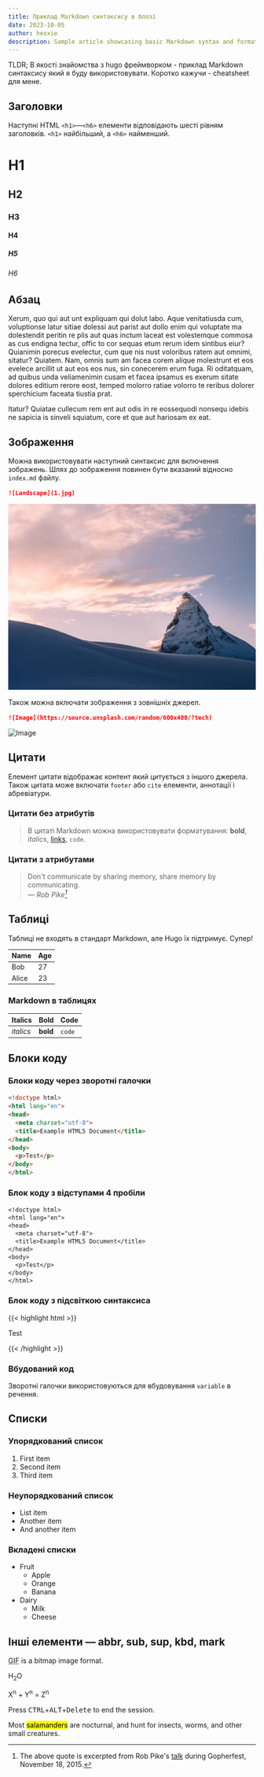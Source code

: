 ```yaml
---
title: Приклад Markdown синтаксису в блозі
date: 2023-10-05
author: hexxie
description: Sample article showcasing basic Markdown syntax and formatting for HTML elements.
---
```


TLDR; В якості знайомства з hugo фреймворком - приклад Markdown синтаксису який я буду використовувати. Коротко кажучи - cheatsheet для мене.
<!--more-->

## Заголовки

Наступні HTML `<h1>`—`<h6>` елементи відповідають шесті рівням заголовків. `<h1>` найбільший, а `<h6>` найменший.

# H1

## H2

### H3

#### H4

##### H5

###### H6

## Абзац

Xerum, quo qui aut unt expliquam qui dolut labo. Aque venitatiusda cum, voluptionse latur sitiae dolessi aut parist aut dollo enim qui voluptate ma dolestendit peritin re plis aut quas inctum laceat est volestemque commosa as cus endigna tectur, offic to cor sequas etum rerum idem sintibus eiur? Quianimin porecus evelectur, cum que nis nust voloribus ratem aut omnimi, sitatur? Quiatem. Nam, omnis sum am facea corem alique molestrunt et eos evelece arcillit ut aut eos eos nus, sin conecerem erum fuga. Ri oditatquam, ad quibus unda veliamenimin cusam et facea ipsamus es exerum sitate dolores editium rerore eost, temped molorro ratiae volorro te reribus dolorer sperchicium faceata tiustia prat.

Itatur? Quiatae cullecum rem ent aut odis in re eossequodi nonsequ idebis ne sapicia is sinveli squiatum, core et que aut hariosam ex eat.

## Зображення

Можна використовувати наступний синтаксис для включення зображень. Шлях до зображення повинен бути вказаний відносно `index.md` файлу.

```markdown
![Landscape](1.jpg)
```

![Landscape](1.jpg)

Також можна включати зображення з зовнішніх джерел.

```markdown
![Image](https://source.unsplash.com/random/600x400/?tech)
```

![Image](https://source.unsplash.com/random/600x400/?tech)

## Цитати

Елемент цитати відображає контент який цитується з іншого джерела. Також цитата може включати `footer` або `cite` елементи, аннотації і абревіатури.

### Цитати без атрибутів

> В цитаті Markdown можна використовувати форматування: **bold**,  _italics_, [links](https://gohugo.io/), `code`.

### Цитати з атрибутами

> Don't communicate by sharing memory, share memory by communicating.<br>
> — <cite>Rob Pike[^1]</cite>

[^1]: The above quote is excerpted from Rob Pike's [talk](https://www.youtube.com/watch?v=PAAkCSZUG1c) during Gopherfest, November 18, 2015.

## Таблиці

Таблиці не входять в стандарт Markdown, але Hugo їх підтримує. Супер!

   Name | Age
--------|------
    Bob | 27
  Alice | 23

### Markdown в таблицях

| Italics   | Bold     | Code   |
| --------  | -------- | ------ |
| *italics* | **bold** | `code` |

## Блоки коду

### Блоки коду через зворотні галочки

```html
<!doctype html>
<html lang="en">
<head>
  <meta charset="utf-8">
  <title>Example HTML5 Document</title>
</head>
<body>
  <p>Test</p>
</body>
</html>
```

### Блок коду з відступами 4 пробіли

    <!doctype html>
    <html lang="en">
    <head>
      <meta charset="utf-8">
      <title>Example HTML5 Document</title>
    </head>
    <body>
      <p>Test</p>
    </body>
    </html>

### Блок коду з підсвіткою синтаксиса

{{< highlight html >}}
<!doctype html>
<html lang="en">
<head>
  <meta charset="utf-8">
  <title>Example HTML5 Document</title>
</head>
<body>
  <p>Test</p>
</body>
</html>
{{< /highlight >}}

### Вбудований код

Зворотні галочки використовуються для вбудовування `variable` в речення.

## Списки

### Упорядкований список

1. First item
2. Second item
3. Third item

### Неупорядкований список

* List item
* Another item
* And another item

### Вкладені списки

* Fruit
  * Apple
  * Orange
  * Banana
* Dairy
  * Milk
  * Cheese

## Інші елементи — abbr, sub, sup, kbd, mark

<abbr title="Graphics Interchange Format">GIF</abbr> is a bitmap image format.

H<sub>2</sub>O

X<sup>n</sup> + Y<sup>n</sup> = Z<sup>n</sup>

Press <kbd>CTRL</kbd>+<kbd>ALT</kbd>+<kbd>Delete</kbd> to end the session.

Most <mark>salamanders</mark> are nocturnal, and hunt for insects, worms, and other small creatures.
